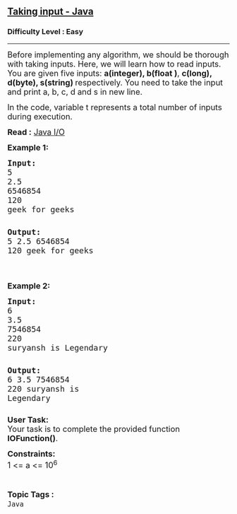 <h2><a href="https://www.geeksforgeeks.org/problems/taking-input-java/1?page=1&category=Java,Java-Collections&difficulty=Easy&status=unsolved&sortBy=submissions">Taking input - Java</a></h2><h3>Difficulty Level : Easy</h3><hr><div class="problems_problem_content__Xm_eO"><p><span style="font-size: 18px;">Before implementing any algorithm, we should be thorough with taking inputs. Here, we will learn how to read inputs.<br>You are given five&nbsp;inputs: <strong>a(integer), b(float )</strong>, <strong>c(long), d(byte), s(string) </strong>respectively. You need to take the input and print a,&nbsp;b, c, d and s&nbsp;in new line.</span></p>
<p><span style="font-size: 18px;">In the code, variable t represents a total number of inputs during execution.</span></p>
<p><span style="font-size: 18px;"><strong>Read :</strong> <a href="https://www.geeksforgeeks.org/ways-to-read-input-from-console-in-java/">Java I/O</a></span></p>
<p><strong><span style="font-size: 18px;">Example 1:</span></strong></p>
<pre><span style="font-size: 18px;"><strong>Input:</strong>
5
2.5
6546854</span>
<span style="font-size: 18px;">120
geek for geeks</span>

<span style="font-size: 18px;"><strong>Output:</strong></span>
<span style="font-size: 18px;">5
2.5
6546854</span>
<span style="font-size: 18px;">120
geek for geeks</span></pre>
<p>&nbsp;</p>
<p><strong><span style="font-size: 18px;">Example 2:</span></strong></p>
<pre><span style="font-size: 18px;"><strong>Input:</strong>
6
3.5
7546854</span>
<span style="font-size: 18px;">220
suryansh is Legendary</span>

<span style="font-size: 18px;"><strong>Output:</strong></span>
<span style="font-size: 18px;">6 
3.5 
7546854</span> 
<span style="font-size: 18px;">220 
suryansh is Legendary</span></pre>
<p><span style="font-size: 18px;"><strong>User Task: </strong><br>Your task is to complete the provided function <strong>IOFunction()</strong>. </span></p>
<p><span style="font-size: 18px;"><strong>Constraints:</strong><br>1 &lt;= a &lt;= 10<sup>6</sup></span></p></div><br><p><span style=font-size:18px><strong>Topic Tags : </strong><br><code>Java</code>&nbsp;